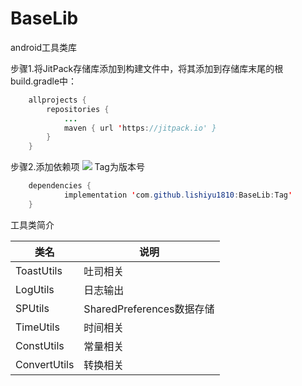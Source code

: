 # BaseLib

android工具类库

步骤1.将JitPack存储库添加到构建文件中，将其添加到存储库末尾的根build.gradle中：
```java
	allprojects {
		repositories {
			...
			maven { url 'https://jitpack.io' }
		}
	}
```
步骤2.添加依赖项
[![](https://jitpack.io/v/lishiyu1810/BaseLib.svg)](https://jitpack.io/#lishiyu1810/BaseLib)
Tag为版本号
```java
	dependencies {
	        implementation 'com.github.lishiyu1810:BaseLib:Tag'
	}
```

工具类简介

类名  | 说明  
 ---- | ----- 
 ToastUtils  | 吐司相关 
 LogUtils  | 日志输出
SPUtils  | SharedPreferences数据存储 
TimeUtils  | 时间相关
ConstUtils  | 常量相关
ConvertUtils  | 转换相关




